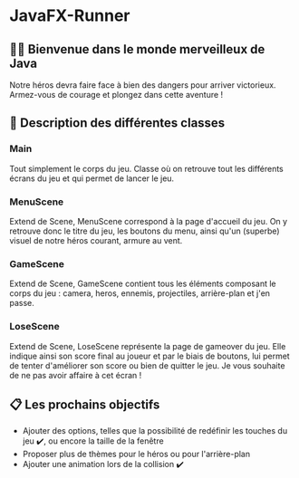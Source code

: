 # JavaFX-Runner

## 👨‍💻 Bienvenue dans le monde merveilleux de Java

Notre héros devra faire face à bien des dangers pour arriver victorieux. 
Armez-vous de courage et plongez dans cette aventure !

## 🧾 Description des différentes classes 
### Main

Tout simplement le corps du jeu. Classe où on retrouve tout les différents écrans du jeu et qui permet de lancer le jeu.

### MenuScene

Extend de Scene, MenuScene correspond à la page d'accueil du jeu. On y retrouve donc le titre du jeu, les boutons du menu, ainsi qu'un (superbe) visuel de notre héros courant, armure au vent.

### GameScene

Extend de Scene, GameScene contient tous les éléments composant le corps du jeu : camera, heros, ennemis, projectiles, arrière-plan et j'en passe.

### LoseScene

Extend de Scene, LoseScene représente la page de gameover du jeu. Elle indique ainsi son score final au joueur et par le biais de boutons, lui permet de tenter d'améliorer son score ou bien de quitter le jeu. Je vous souhaite de ne pas avoir affaire à cet écran !

## 📋 Les prochains objectifs 
- Ajouter des options, telles que la possibilité de redéfinir les touches du jeu ✔️, ou encore la taille de la fenêtre
- Proposer plus de thèmes pour le héros ou pour l'arrière-plan
- Ajouter une animation lors de la collision ✔️
